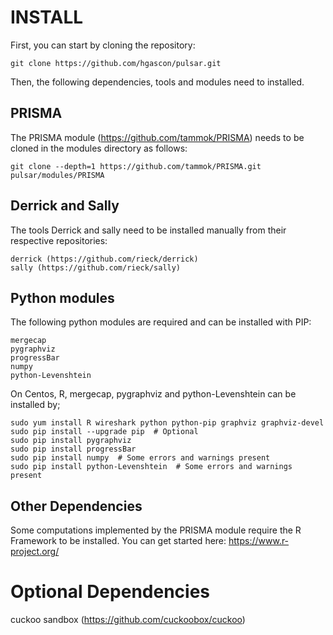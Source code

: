 
# INSTALL

First, you can start by cloning the repository:

    git clone https://github.com/hgascon/pulsar.git

Then, the following dependencies, tools and modules need to installed.

## PRISMA

The PRISMA module (https://github.com/tammok/PRISMA) needs to be cloned
in the modules directory as follows:

    git clone --depth=1 https://github.com/tammok/PRISMA.git pulsar/modules/PRISMA

## Derrick and Sally 

The tools Derrick and sally need to be installed manually from their
respective repositories:

    derrick (https://github.com/rieck/derrick)
    sally (https://github.com/rieck/sally)

## Python modules

The following python modules are required and can be installed with PIP:

    mergecap
    pygraphviz
    progressBar
    numpy
    python-Levenshtein


On Centos, R, mergecap, pygraphviz and python-Levenshtein can be installed by;

    sudo yum install R wireshark python python-pip graphviz graphviz-devel
    sudo pip install --upgrade pip  # Optional
    sudo pip install pygraphviz
    sudo pip install progressBar
    sudo pip install numpy  # Some errors and warnings present
    sudo pip install python-Levenshtein  # Some errors and warnings present


## Other Dependencies

Some computations implemented by the PRISMA module require the R Framework to be
installed.  You can get started here: https://www.r-project.org/


# Optional Dependencies
cuckoo sandbox (https://github.com/cuckoobox/cuckoo)

